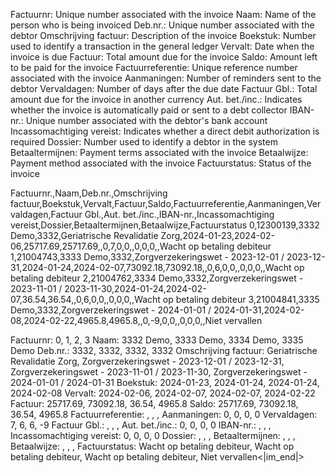 Factuurnr: Unique number associated with the invoice
Naam: Name of the person who is being invoiced
Deb.nr.: Unique number associated with the debtor
Omschrijving factuur: Description of the invoice
Boekstuk: Number used to identify a transaction in the general ledger
Vervalt: Date when the invoice is due
Factuur: Total amount due for the invoice
Saldo: Amount left to be paid for the invoice
Factuurreferentie: Unique reference number associated with the invoice
Aanmaningen: Number of reminders sent to the debtor
Vervaldagen: Number of days after the due date
Factuur Gbl.: Total amount due for the invoice in another currency
Aut. bet./inc.: Indicates whether the invoice is automatically paid or sent to a debt collector
IBAN-nr.: Unique number associated with the debtor's bank account
Incassomachtiging vereist: Indicates whether a direct debit authorization is required
Dossier: Number used to identify a debtor in the system
Betaaltermijnen: Payment terms associated with the invoice
Betaalwijze: Payment method associated with the invoice
Factuurstatus: Status of the invoice

Factuurnr.,Naam,Deb.nr.,Omschrijving factuur,Boekstuk,Vervalt,Factuur,Saldo,Factuurreferentie,Aanmaningen,Vervaldagen,Factuur Gbl.,Aut. bet./inc.,IBAN-nr.,Incassomachtiging vereist,Dossier,Betaaltermijnen,Betaalwijze,Factuurstatus
0,12300139,3332 Demo,3332,Geriatrische Revalidatie Zorg,2024-01-23,2024-02-06,25717.69,25717.69,,0,7,0,0,,0,0,0,,Wacht op betaling debiteur
1,21004743,3333 Demo,3332,Zorgverzekeringswet - 2023-12-01 / 2023-12-31,2024-01-24,2024-02-07,73092.18,73092.18,,0,6,0,0,,0,0,0,,Wacht op betaling debiteur
2,21004762,3334 Demo,3332,Zorgverzekeringswet - 2023-11-01 / 2023-11-30,2024-01-24,2024-02-07,36.54,36.54,,0,6,0,0,,0,0,0,,Wacht op betaling debiteur
3,21004841,3335 Demo,3332,Zorgverzekeringswet - 2024-01-01 / 2024-01-31,2024-02-08,2024-02-22,4965.8,4965.8,,0,-9,0,0,,0,0,0,,Niet vervallen

Factuurnr: 0, 1, 2, 3
Naam: 3332 Demo, 3333 Demo, 3334 Demo, 3335 Demo
Deb.nr.: 3332, 3332, 3332, 3332
Omschrijving factuur: Geriatrische Revalidatie Zorg, Zorgverzekeringswet - 2023-12-01 / 2023-12-31, Zorgverzekeringswet - 2023-11-01 / 2023-11-30, Zorgverzekeringswet - 2024-01-01 / 2024-01-31
Boekstuk: 2024-01-23, 2024-01-24, 2024-01-24, 2024-02-08
Vervalt: 2024-02-06, 2024-02-07, 2024-02-07, 2024-02-22
Factuur: 25717.69, 73092.18, 36.54, 4965.8
Saldo: 25717.69, 73092.18, 36.54, 4965.8
Factuurreferentie: , , , 
Aanmaningen: 0, 0, 0, 0
Vervaldagen: 7, 6, 6, -9
Factuur Gbl.: , , , 
Aut. bet./inc.: 0, 0, 0, 0
IBAN-nr.: , , , 
Incassomachtiging vereist: 0, 0, 0, 0
Dossier: , , , 
Betaaltermijnen: , , , 
Betaalwijze: , , , 
Factuurstatus: Wacht op betaling debiteur, Wacht op betaling debiteur, Wacht op betaling debiteur, Niet vervallen<|im_end|>